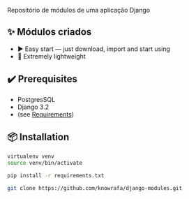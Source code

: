 Repositório de módulos de uma aplicação Django

## ✨ Módulos criados
- ▶️ Easy start — just download, import and start using
- 💾 Extremely lightweight

## ✔️ Prerequisites

- PostgresSQL
- Django 3.2
- (see <a href="https://github.com/knowrafa/django-modules/requirements.txt">Requirements</a>)

## 📦 Installation
```bash
virtualenv venv
source venv/bin/activate
```
```bash
pip install -r requirements.txt
```
```bash
git clone https://github.com/knowrafa/django-modules.git
```

